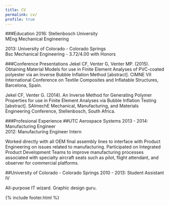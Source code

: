 ```yaml
---
title: CV
permalink: cv/
profile: true
---
```


###Education
2016: Stellenbosch University  
MEng Mechanical Engineering

2013: University of Colorado - Colorado Springs  
Bsc Mechanical Engineering - 3.72/4.00 with Honors

###Conference Presentations
Jekel CF, Venter G, Venter MP. (2015). Obtaining Material Models for use in Finite Element Analyses of PVC-coated polyester via an Inverse Bubble Inflation Method [abstract]. CIMNE VII International Conference on Textile Composites and Inflatable Structures, Barcelona, Spain. 

Jekel CF, Venter G. (2014). An Inverse Method for Generating Polymer Properties for use in Finite Element Analyses via Bubble Inflation Testing [abstract]. SAImechE Mechanical, Manufacturing, and Materials Engineering Conference, Stellenbosch, South Africa.

###Profesional Experience
##UTC Aerospace Systems
2013 - 2014: Manufacturing Engineer  
2012: Manufacturing Engineer Intern  
  
Worked directly with all OEM final assembly lines to interface with Product Engineering on issues related to manufacturing. Participated on Integrated Product Development Teams to improve manufacturing processes associated with specialty aircraft seats such as pilot, flight attendant, and observer for commercial 
platforms. 

##University of Colorado - Colorado Springs
2010 - 2013: Student Assistant IV

All-purpose IT wizard. Graphic design guru. 

{% include footer.html %}